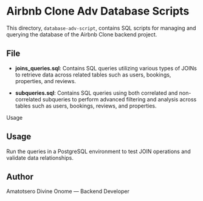 # Airbnb Clone Adv Database Scripts

This directory, `database-adv-script`, contains SQL scripts for managing and querying the database of the Airbnb Clone backend project.

## File

* **joins_queries.sql**: Contains SQL queries utilizing various types of JOINs to retrieve data across related tables such as users, bookings, properties, and reviews.

* **subqueries.sql**: Contains SQL queries using both correlated and non-correlated subqueries to perform advanced filtering and analysis across tables such as users, bookings, reviews, and properties.

Usage
## Usage

Run the queries in a PostgreSQL environment to test JOIN operations and validate data relationships.

## Author

Amatotsero Divine Onome — Backend Developer
